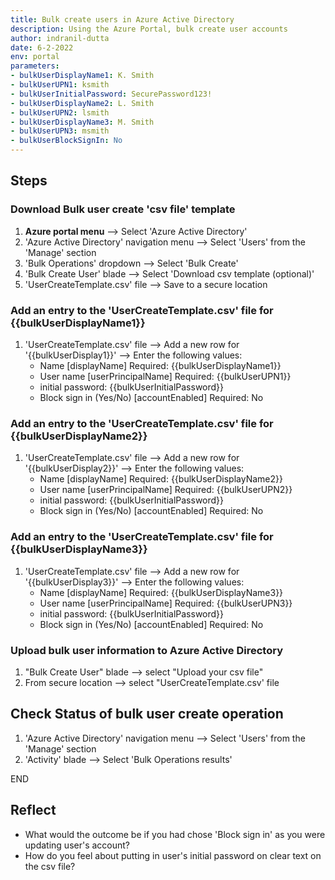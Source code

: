 ```yaml
---
title: Bulk create users in Azure Active Directory
description: Using the Azure Portal, bulk create user accounts
author: indranil-dutta
date: 6-2-2022
env: portal
parameters:
- bulkUserDisplayName1: K. Smith
- bulkUserUPN1: ksmith
- bulkUserInitialPassword: SecurePassword123!
- bulkUserDisplayName2: L. Smith
- bulkUserUPN2: lsmith
- bulkUserDisplayName3: M. Smith
- bulkUserUPN3: msmith
- bulkUserBlockSignIn: No
---
```


## Steps

### Download Bulk user create 'csv file' template

1. **Azure portal menu** --> Select 'Azure Active Directory'
2. 'Azure Active Directory' navigation menu --> Select 'Users' from the 'Manage' section
3. 'Bulk Operations' dropdown --> Select 'Bulk Create'
4. 'Bulk Create User' blade --> Select 'Download csv template (optional)'
5. 'UserCreateTemplate.csv' file --> Save to a secure location

### Add an entry to the 'UserCreateTemplate.csv' file for {{bulkUserDisplayName1}}

1. 'UserCreateTemplate.csv' file --> Add a new row for '{{bulkUserDisplay1}}' --> Enter the following values:
   - Name [displayName] Required: {{bulkUserDisplayName1}}
   - User name [userPrincipalName] Required: {{bulkUserUPN1}}
   - initial password: {{bulkUserInitialPassword}}
   - Block sign in (Yes/No) [accountEnabled] Required: No

### Add an entry to the 'UserCreateTemplate.csv' file for {{bulkUserDisplayName2}}

1. 'UserCreateTemplate.csv' file --> Add a new row for '{{bulkUserDisplay2}}' --> Enter the following values:
   - Name [displayName] Required: {{bulkUserDisplayName2}}
   - User name [userPrincipalName] Required: {{bulkUserUPN2}}
   - initial password: {{bulkUserInitialPassword}}
   - Block sign in (Yes/No) [accountEnabled] Required: No

### Add an entry to the 'UserCreateTemplate.csv' file for {{bulkUserDisplayName3}}

1. 'UserCreateTemplate.csv' file --> Add a new row for '{{bulkUserDisplay3}}' --> Enter the following values:
   - Name [displayName] Required: {{bulkUserDisplayName3}}
   - User name [userPrincipalName] Required: {{bulkUserUPN3}}
   - initial password: {{bulkUserInitialPassword}}
   - Block sign in (Yes/No) [accountEnabled] Required: No

### Upload bulk user information to Azure Active Directory

1. "Bulk Create User" blade --> select "Upload your csv file"
2. From secure location --> select "UserCreateTemplate.csv' file 

## Check Status of bulk user create operation

1. 'Azure Active Directory' navigation menu --> Select 'Users' from the 'Manage' section
2. 'Activity' blade --> Select 'Bulk Operations results'

END


## Reflect

- What would the outcome be if you had chose 'Block sign in' as you were updating user's account?
- How do you feel about putting in user's initial password on clear text on the csv file?

